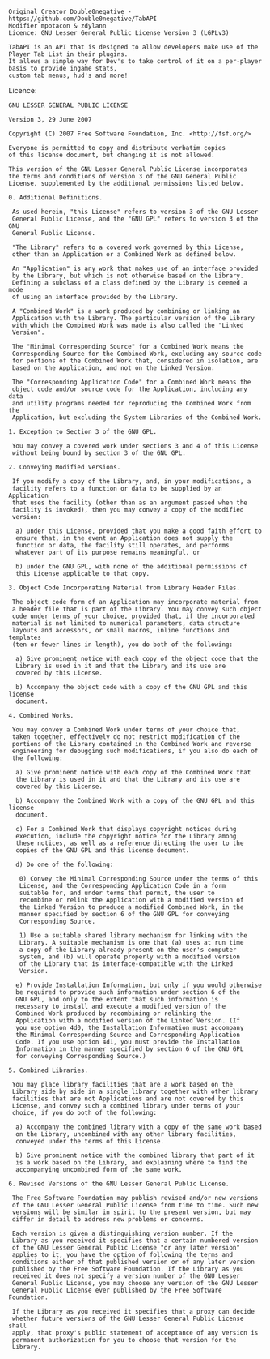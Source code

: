     Original Creator Double0negative - https://github.com/Double0negative/TabAPI
    Modifier mpotacon & zdylann
    Licence: GNU Lesser General Public License Version 3 (LGPLv3)

    TabAPI is an API that is designed to allow developers make use of the Player Tab List in their plugins.
    It allows a simple way for Dev's to take control of it on a per-player basis to provide ingame stats,
    custom tab menus, hud's and more!
    
Licence:

    GNU LESSER GENERAL PUBLIC LICENSE

    Version 3, 29 June 2007

    Copyright (C) 2007 Free Software Foundation, Inc. <http://fsf.org/>

    Everyone is permitted to copy and distribute verbatim copies
    of this license document, but changing it is not allowed.

    This version of the GNU Lesser General Public License incorporates
    the terms and conditions of version 3 of the GNU General Public
    License, supplemented by the additional permissions listed below.
    
    0. Additional Definitions.
    
     As used herein, "this License" refers to version 3 of the GNU Lesser
     General Public License, and the "GNU GPL" refers to version 3 of the GNU
     General Public License.
    
     "The Library" refers to a covered work governed by this License,
     other than an Application or a Combined Work as defined below.
    
     An "Application" is any work that makes use of an interface provided
     by the Library, but which is not otherwise based on the Library.
     Defining a subclass of a class defined by the Library is deemed a mode
     of using an interface provided by the Library.
 
     A "Combined Work" is a work produced by combining or linking an
     Application with the Library. The particular version of the Library
     with which the Combined Work was made is also called the "Linked
     Version".
     
     The "Minimal Corresponding Source" for a Combined Work means the
     Corresponding Source for the Combined Work, excluding any source code
     for portions of the Combined Work that, considered in isolation, are
     based on the Application, and not on the Linked Version.
     
     The "Corresponding Application Code" for a Combined Work means the
     object code and/or source code for the Application, including any data
     and utility programs needed for reproducing the Combined Work from the
     Application, but excluding the System Libraries of the Combined Work.
     
    1. Exception to Section 3 of the GNU GPL.
    
     You may convey a covered work under sections 3 and 4 of this License
     without being bound by section 3 of the GNU GPL.
    
    2. Conveying Modified Versions.
    
     If you modify a copy of the Library, and, in your modifications, a
     facility refers to a function or data to be supplied by an Application
     that uses the facility (other than as an argument passed when the
     facility is invoked), then you may convey a copy of the modified
     version:
    
      a) under this License, provided that you make a good faith effort to
      ensure that, in the event an Application does not supply the
      function or data, the facility still operates, and performs
      whatever part of its purpose remains meaningful, or
    
      b) under the GNU GPL, with none of the additional permissions of
      this License applicable to that copy.
    
    3. Object Code Incorporating Material from Library Header Files.
    
     The object code form of an Application may incorporate material from
     a header file that is part of the Library. You may convey such object
     code under terms of your choice, provided that, if the incorporated
     material is not limited to numerical parameters, data structure
     layouts and accessors, or small macros, inline functions and templates
     (ten or fewer lines in length), you do both of the following:
    
      a) Give prominent notice with each copy of the object code that the
      Library is used in it and that the Library and its use are
      covered by this License.
    
      b) Accompany the object code with a copy of the GNU GPL and this license
      document.
    
    4. Combined Works.
    
     You may convey a Combined Work under terms of your choice that,
     taken together, effectively do not restrict modification of the
     portions of the Library contained in the Combined Work and reverse
     engineering for debugging such modifications, if you also do each of
     the following:
    
      a) Give prominent notice with each copy of the Combined Work that
      the Library is used in it and that the Library and its use are
      covered by this License.
    
      b) Accompany the Combined Work with a copy of the GNU GPL and this license
      document.
    
      c) For a Combined Work that displays copyright notices during
      execution, include the copyright notice for the Library among
      these notices, as well as a reference directing the user to the
      copies of the GNU GPL and this license document.
    
      d) Do one of the following:
    
       0) Convey the Minimal Corresponding Source under the terms of this
       License, and the Corresponding Application Code in a form
       suitable for, and under terms that permit, the user to
       recombine or relink the Application with a modified version of
       the Linked Version to produce a modified Combined Work, in the
       manner specified by section 6 of the GNU GPL for conveying
       Corresponding Source.

       1) Use a suitable shared library mechanism for linking with the
       Library. A suitable mechanism is one that (a) uses at run time
       a copy of the Library already present on the user's computer
       system, and (b) will operate properly with a modified version
       of the Library that is interface-compatible with the Linked
       Version.
    
      e) Provide Installation Information, but only if you would otherwise
      be required to provide such information under section 6 of the
      GNU GPL, and only to the extent that such information is
      necessary to install and execute a modified version of the
      Combined Work produced by recombining or relinking the
      Application with a modified version of the Linked Version. (If
      you use option 4d0, the Installation Information must accompany
      the Minimal Corresponding Source and Corresponding Application
      Code. If you use option 4d1, you must provide the Installation
      Information in the manner specified by section 6 of the GNU GPL
      for conveying Corresponding Source.)
    
    5. Combined Libraries.
    
     You may place library facilities that are a work based on the
     Library side by side in a single library together with other library
     facilities that are not Applications and are not covered by this
     License, and convey such a combined library under terms of your
     choice, if you do both of the following:
    
      a) Accompany the combined library with a copy of the same work based
      on the Library, uncombined with any other library facilities,
      conveyed under the terms of this License.
    
      b) Give prominent notice with the combined library that part of it
      is a work based on the Library, and explaining where to find the
      accompanying uncombined form of the same work.
    
    6. Revised Versions of the GNU Lesser General Public License.
    
     The Free Software Foundation may publish revised and/or new versions
     of the GNU Lesser General Public License from time to time. Such new
     versions will be similar in spirit to the present version, but may
     differ in detail to address new problems or concerns.
    
     Each version is given a distinguishing version number. If the
     Library as you received it specifies that a certain numbered version
     of the GNU Lesser General Public License "or any later version"
     applies to it, you have the option of following the terms and
     conditions either of that published version or of any later version
     published by the Free Software Foundation. If the Library as you
     received it does not specify a version number of the GNU Lesser
     General Public License, you may choose any version of the GNU Lesser
     General Public License ever published by the Free Software Foundation.
    
     If the Library as you received it specifies that a proxy can decide
     whether future versions of the GNU Lesser General Public License shall
     apply, that proxy's public statement of acceptance of any version is
     permanent authorization for you to choose that version for the
     Library.
    

